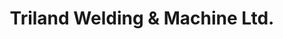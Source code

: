 ---
title: "Triland Welding & Machine Ltd."
url: /lloydminster/triland-welding-and-machine-ltd/
shop: shop
---